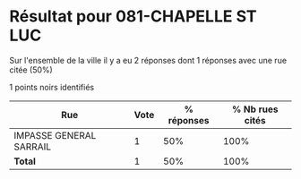 # Résultat pour 081-CHAPELLE ST LUC

Sur l'ensemble de la ville il y a eu 2 réponses dont 1 réponses avec une rue citée (50%)

1 points noirs identifiés

| Rue | Vote | % réponses | % Nb rues cités|
|-----|------|------------|----------------|
| IMPASSE GENERAL SARRAIL | 1 | 50% | 100%|
| **Total** | 1 | 50% | 100%|
